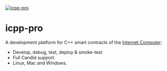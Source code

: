 [![icpp-pro](https://github.com/icppWorld/icpp-pro/actions/workflows/cicd.yml/badge.svg)](https://github.com/icppWorld/icpp-pro/actions/workflows/cicd.yml)
# icpp-pro

A development platform for C++ smart contracts of the  [Internet Computer](https://internetcomputer.org/):

- Develop, debug, test, deploy & smoke-test
- Full Candid support. 
- Linux, Mac and Windows.